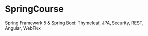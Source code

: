 # SpringCourse
Spring Framework 5 &amp; Spring Boot: Thymeleaf, JPA, Security, REST, Angular, WebFlux

